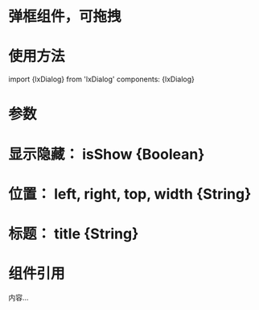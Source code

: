 # 弹框组件，可拖拽

# 使用方法
import {lxDialog} from 'lxDialog'
components: {lxDialog}

# 参数
# 显示隐藏： isShow  {Boolean}
# 位置： 	left, right, top, width   {String}
# 标题： 	title  {String}

# 组件引用
<lxDialog top="10px" left="10px" v-model="isShow" :title="msg">
	<div>内容...</div>
</lxDialog>
